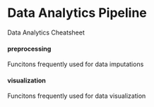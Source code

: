 # Data Analytics Pipeline
Data Analytics Cheatsheet

#### preprocessing 
Funcitons frequently used for data imputations

#### visualization
Funcitons frequently used for data visualization
